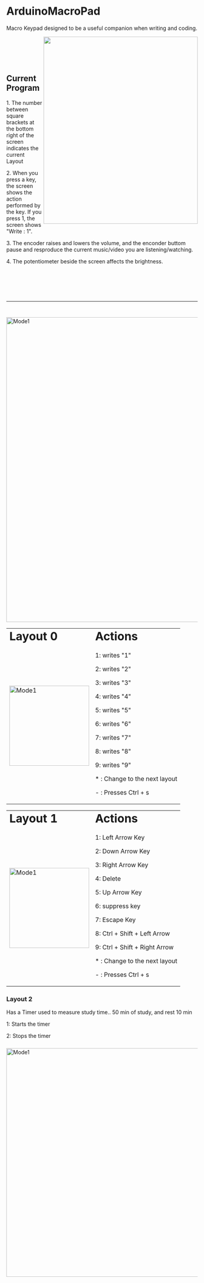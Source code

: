 # ArduinoMacroPad

<p>Macro Keypad designed to be a useful companion when writing and coding.</p>

<img align="right" width="406" height="491" src="https://user-images.githubusercontent.com/126533647/227629839-43489e52-1c06-407c-9718-7a9a9b17ba11.jpg">
<br><br><br><br>

## Current Program
<p>1. The number between square brackets at the bottom right of the screen indicates the current Layout</p>
<p>2. When you press a key, the screen shows the action performed by the key. If you press 1, the screen shows "Write : 1".</p>
<p>3. The encoder raises and lowers the volume, and the enconder buttom pause and resproduce the current music/video you are listening/watching.</p>
<p>4. The potentiometer beside the screen affects the brightness.</p>
<br><br><br><br>
<hr>
<br>
<img align="center" alt="Mode1" width="800px" style="padding-top:10px;" src="https://user-images.githubusercontent.com/126533647/226483961-d9622e2f-f48f-4b2b-9a5b-7f11117ad3c7.JPG"/>


<table border="0">
 <tr>
    <td><b style="font-size:30px">Layout 0</b></td>
    <td><b style="font-size:30px">Actions</b></td>
 </tr>
 <tr>
    <td><img align="center" alt="Mode1" width="210px" style="padding-top:10px;" src="https://user-images.githubusercontent.com/126533647/226492024-69b9112b-e04f-489f-b035-f65d854c3937.png"/></td>
    <td><p> 1: writes "1" </p>
<p> 2: writes "2" </p>
<p> 3: writes "3" </p>
<p> 4: writes "4" </p>
<p> 5: writes "5" </p>
<p> 6: writes "6" </p>
<p> 7: writes "7" </p>
<p> 8: writes "8" </p>
<p> 9: writes "9" </p>
<p> * : Change to the next layout  </p>
<p> - : Presses Ctrl + s </p></td>
 </tr>
</table>

<table border="0">
 <tr>
    <td><b style="font-size:30px">Layout 1</b></td>
    <td><b style="font-size:30px">Actions</b></td>
 </tr>
 <tr>
    <td><img align="center" alt="Mode1" width="210px" style="padding-top:10px;" src="https://user-images.githubusercontent.com/126533647/226492149-ac95717b-47b6-4b36-a728-80a77e8858c8.png"/></td>
    <td><p> 1: Left Arrow Key </p>
<p> 2: Down Arrow Key </p>
<p> 3: Right Arrow Key </p>
<p> 4: Delete </p>
<p> 5: Up Arrow Key </p>
<p> 6: suppress key</p>
<p> 7: Escape Key </p>
<p> 8: Ctrl + Shift + Left Arrow </p>
<p> 9: Ctrl + Shift + Right Arrow</p>
<p> * : Change to the next layout  </p>
<p> - : Presses Ctrl + s </p></td>
 </tr>
</table>


### Layout 2
<p> Has a Timer used to measure study time.. 50 min of study, and rest 10 min </p>

<p> 1: Starts the timer </p>
<p> 2: Stops the timer </p>
<img alt="Mode1" width="600px" style="padding-top:10px;" src="https://user-images.githubusercontent.com/126533647/227642831-fa91ee06-a3f5-467b-a70b-48984d5c954c.JPG"/>

